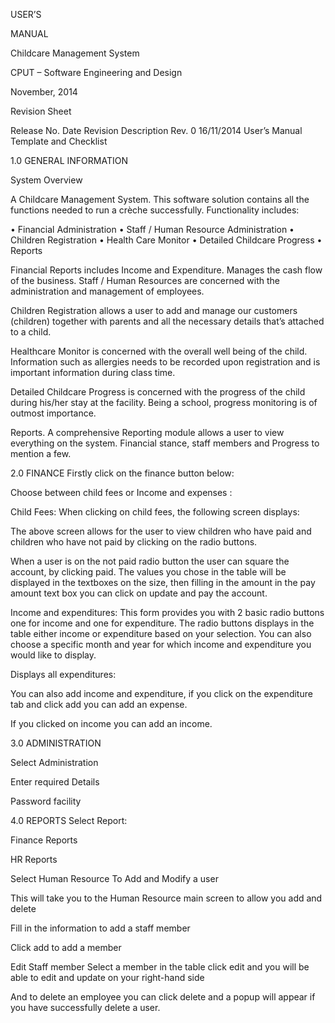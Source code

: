 USER’S

MANUAL



Childcare Management System


CPUT – Software Engineering and Design


November, 2014



























Revision Sheet

Release No.	Date	Revision Description
Rev. 0	16/11/2014	User’s Manual Template and Checklist



















































1.0	GENERAL INFORMATION

System Overview

A Childcare Management System. This software solution contains all the functions needed to run a crèche successfully. Functionality includes:

•	Financial Administration
•	Staff / Human Resource Administration
•	Children Registration
•	Health Care Monitor
•	Detailed Childcare Progress
•	Reports

Financial Reports includes Income and Expenditure. Manages the cash flow of the business.
Staff / Human Resources are concerned with the administration and management of employees.

Children Registration allows a user to add and manage our customers (children) together with parents and all the necessary details that’s attached to a child.

Healthcare Monitor is concerned with the overall well being of the child. Information such as allergies needs to be recorded upon registration and is important information during class time.

Detailed Childcare Progress is concerned with the progress of the child during his/her stay at the facility. Being a school, progress monitoring is of outmost importance.

Reports. A comprehensive Reporting module allows a user to view everything on the system. Financial stance, staff members and Progress to mention a few.












2.0	FINANCE
Firstly click on the finance button below:

Choose between child fees or Income and expenses  :










Child Fees:
When clicking on child fees, the following screen displays:

The above screen allows for the user to view children who have paid and children who have not paid by clicking on the radio buttons.


When a user is on the not paid radio button the user can square the account, by clicking paid. The values you chose in the table will be displayed in the textboxes on the size, then filling in the amount in the pay amount text box you can click on update and pay the account.

Income and expenditures:
This form provides you with 2 basic radio buttons one for income and one for expenditure. The radio buttons displays in the table either income or expenditure based on your selection. You can also choose a specific month and year for which income and expenditure you would like to  display.


Displays all expenditures:

You can also add income and expenditure, if you click on the expenditure tab and click add you can add an expense.


If you clicked on income you can add an income.



3.0	ADMINISTRATION

Select Administration


Enter required Details

Password facility


4.0	REPORTS
Select Report:




Finance Reports


HR Reports



Select Human Resource To Add and Modify a user


This will take you to the Human Resource main screen to allow you add and delete

Fill in the information to add a staff member

Click add to add a member

Edit Staff member
Select a member in the table click edit and you will be able to edit and update on your right-hand side


And to delete an employee you can click delete and a popup will appear if you have successfully delete a user.
